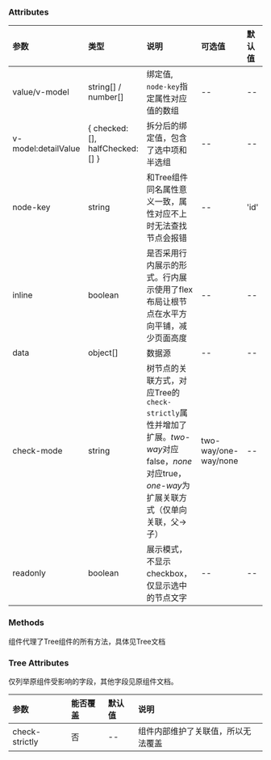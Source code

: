 ### Attributes

| 参数                | 类型                             | 说明                                                                                                                                            | 可选值               | 默认值 |
| :------------------ | :------------------------------- | :---------------------------------------------------------------------------------------------------------------------------------------------- | :------------------- | :----- |
| value/v-model       | string[] / number[]              | 绑定值, `node-key`指定属性对应值的数组                                                                                                          | --                   | --     |
| v-model:detailValue | { checked: [], halfChecked: [] } | 拆分后的绑定值，包含了选中项和半选组                                                                                                            | --                   | --     |
| node-key            | string                           | 和Tree组件同名属性意义一致，属性对应不上时无法查找节点会报错                                                                                    | --                   | 'id'   |
| inline              | boolean                          | 是否采用行内展示的形式。行内展示使用了flex布局让根节点在水平方向平铺，减少页面高度                                                              | --                   | --     |
| data                | object[]                         | 数据源                                                                                                                                          | --                   | --     |
| check-mode          | string                           | 树节点的关联方式，对应Tree的`check-strictly`属性并增加了扩展。*two-way*对应false，*none*对应true，*one-way*为扩展关联方式（仅单向关联，父->子） | two-way/one-way/none | --     |
| readonly            | boolean                          | 展示模式，不显示checkbox，仅显示选中的节点文字                                                                                                  | --                   | --     |

### Methods

组件代理了Tree组件的所有方法，具体见Tree文档

### Tree Attributes

仅列举原组件受影响的字段，其他字段见原组件文档。

| 参数                 | 能否覆盖 | 默认值 | 说明                                                   |
| :------------------- | :------- | :----- | :----------------------------------------------------- |
| check-strictly       | 否       | --     | 组件内部维护了关联值，所以无法覆盖                     |

